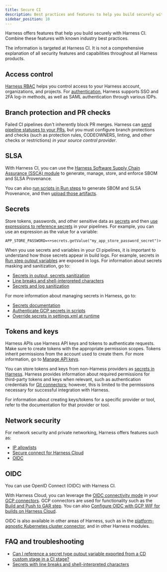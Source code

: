 ```yaml
---
title: Secure CI
description: Best practices and features to help you build securely with Harness CI.
sidebar_position: 10
---
```


Harness offers features that help you build securely with Harness CI. Combine these features with known industry best practices.

The information is targeted at Harness CI. It is not a comprehensive explanation of all security features and capabilities throughout all Harness products.

## Access control

[Harness RBAC](/docs/platform/role-based-access-control/rbac-in-harness) helps you control access to your Harness account, organizations, and projects. For [authentication](/docs/platform/authentication/authentication-overview), Harness supports SSO and 2FA log-in methods, as well as SAML authentication through various IDPs.

## Branch protection and PR checks

Failed CI pipelines don't inherently block PR merges. Harness can [send pipeline statuses to your PRs](/docs/continuous-integration/use-ci/codebase-configuration/scm-status-checks), but you must configure branch protections and checks (such as protection rules, CODEOWNERS, linting, and other checks or restrictions) *in your source control provider*.

## SLSA

With Harness CI, you can use the [Harness Software Supply Chain Assurance (SSCA) module](/docs/software-supply-chain-assurance) to generate, manage, store, and enforce SBOM and SLSA Provenance.

You can also [run scripts in Run steps](../use-ci/run-step-settings) to generate SBOM and SLSA Provenance, and then [upload those artifacts](../use-ci/build-and-upload-artifacts/build-and-upload-an-artifact/#upload-artifacts).

## Secrets

Store tokens, passwords, and other sensitive data as [secrets](/docs/category/secrets) and then [use expressions to reference secrets](/docs/platform/secrets/add-file-secrets#reference-an-encrypted-file-secret) in your pipelines. For example, you can use an expression as the value for a variable:

```
APP_STORE_PASSWORD=<+secrets.getValue("my_app_store_password_secret")>
```

When you use secrets and variables in your CI pipelines, it is important to understand how those secrets appear in build logs. For example, secrets in [Run step output variables](/docs/continuous-integration/use-ci/run-ci-scripts/run-step-settings/#output-variables) are exposed in logs. For information about secrets masking and sanitization, go to:

* [Secrets in output, secrets sanitization](/docs/platform/secrets/add-file-secrets/#secrets-in-outputs)
* [Line breaks and shell-interpreted characters](/docs/platform/secrets/add-file-secrets/#line-breaks-and-shell-interpreted-characters)
* [Secrets and log sanitization](/docs/platform/secrets/secrets-management/secrets-and-log-sanitization)

For more information about managing secrets in Harness, go to:

* [Secrets documentation](/docs/category/secrets)
* [Authenticate GCP secrets in scripts](./authenticate-gcp-key-in-run-step)
* [Override secrets in settings.xml at runtime](/kb/continuous-integration/articles/maven-settings-xml)

## Tokens and keys

Harness APIs use Harness API keys and tokens to authenticate requests. Make sure to create tokens with the appropriate permission scopes. Tokens inherit permissions from the account used to create them. For more information, go to [Manage API keys](docs/platform/automation/api/add-and-manage-api-keys).

You can store tokens and keys from non-Harness providers as [secrets in Harness](#secrets). Harness provides information about required permissions for third-party tokens and keys when relevant, such as authentication credentials for [Git connectors](/docs/platform/connectors/code-repositories/connect-to-code-repo#code-repo-connector-permissions-and-access); however, this is limited to the permissions necessary for successful integration with Harness.

For information about creating keys/tokens for a specific provider or tool, refer to the documentation for that provider or tool.

## Network security

For network security and private networking, Harness offers features such as:

* [IP allowlists](/docs/platform/Security/add-manage-ip-allowlist)
* [Secure connect for Harness Cloud](./secure-connect)
* [OIDC](#oidc)

## OIDC

You can use OpenID Connect (OIDC) with Harness CI.

With Harness Cloud, you can leverage the [OIDC connectivity mode](/docs/platform/connectors/cloud-providers/ref-cloud-providers/gcs-connector-settings-reference#use-openid-connect-oidc) in your [GCP connectors](/docs/platform/connectors/cloud-providers/connect-to-google-cloud-platform-gcp). GCP connectors are used for functionality such as the [Build and Push to GAR step](/docs/continuous-integration/use-ci/build-and-upload-artifacts/build-and-push-to-gar). You can also [Configure OIDC with GCP WIF for builds on Harness Cloud](/tutorials/platform/configure-oidc-gcp-wif-ci-hosted).

OIDC is also available in other areas of Harness, such as in the [platform-agnostic Kubernetes cluster connector](/docs/platform/connectors/cloud-providers/ref-cloud-providers/kubernetes-cluster-connector-settings-reference/#openid-connect), and in other Harness modules.

## FAQ and troubleshooting

* [Can I reference a secret type output variable exported from a CD custom stage in a CI stage?](https://developer.harness.io/kb/continuous-integration/continuous-integration-faqs#can-i-reference-a-secret-type-output-variable-exported-from-a-cd-or-custom-stage-in-ci-stage)
* [Secrets with line breaks and shell-interpreted characters](/kb/continuous-integration/continuous-integration-faqs/#secrets-with-line-breaks-and-shell-interpreted-special-characters)
